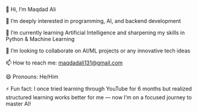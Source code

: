 👋 Hi, I’m Maqdad Ali

👀 I’m deeply interested in programming, AI, and backend development

🌱 I’m currently learning Artificial Intelligence and sharpening my skills in Python & Machine Learning

💞️ I’m looking to collaborate on AI/ML projects or any innovative tech ideas

📫 How to reach me: maqdadali131@gmail.com

😄 Pronouns: He/Him

⚡ Fun fact: I once tried learning through YouTube for 6 months but realized structured learning works better for me — now I’m on a focused journey to master AI!
<!---
Maqdadali282/Maqdadali282 is a ✨ special ✨ repository because its `README.md` (this file) appears on your GitHub profile.
You can click the Preview link to take a look at your changes.
--->
